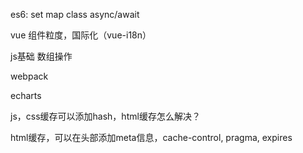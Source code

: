 es6:
  set map class async/await

vue 组件粒度，国际化（vue-i18n）

js基础 数组操作

webpack

echarts

js，css缓存可以添加hash，html缓存怎么解决？

html缓存，可以在头部添加meta信息，cache-control, pragma, expires

